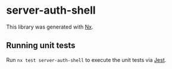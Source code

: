 # server-auth-shell

This library was generated with [Nx](https://nx.dev).

## Running unit tests

Run `nx test server-auth-shell` to execute the unit tests via [Jest](https://jestjs.io).
